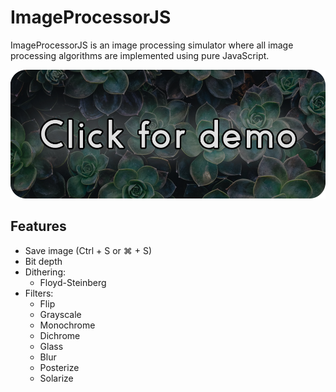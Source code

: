 # ImageProcessorJS

ImageProcessorJS is an image processing simulator where all image processing algorithms are implemented using pure JavaScript.

<div align="center">
    <a href="https://biarmic.github.io/image-processor-js/">
        <img src="./src/assets/images/demo-link.png" >
    </a>
</div>

## Features
* Save image (Ctrl + S or &#8984; + S)
* Bit depth
* Dithering:
    * Floyd-Steinberg
* Filters:
    * Flip
    * Grayscale
    * Monochrome
    * Dichrome
    * Glass
    * Blur
    * Posterize
    * Solarize